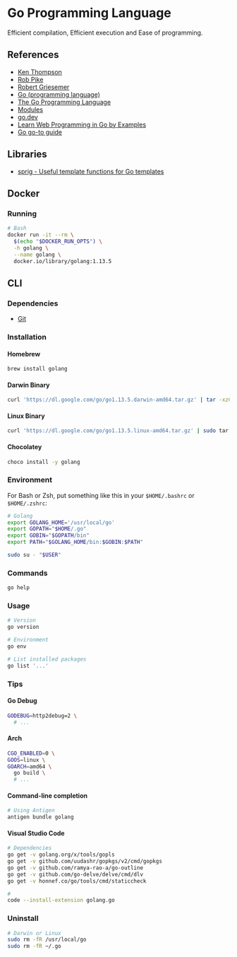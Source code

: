 # Go Programming Language

Efficient compilation, Efficient execution and Ease of programming.

<!--
https://github.com/golangci/golangci-lint

https://github.com/vmasdani/cozypos-full

https://pragprog.com/titles/tjgo/distributed-services-with-go/

https://github.com/makeless/makeless-demo.git

https://www.justforlearning.com/courses/build-your-first-microservices-based-application-using-go-and-grpc/dashboard

https://dominicstpierre.com/getting-started-with-go-guide
https://github.com/youxia999/go-learn-project
https://medium.com/@hatajoe/clean-architecture-in-go-4030f11ec1b1

https://github.com/ehang-io/nps

Pluralsight

https://app.pluralsight.com/paths/skills/go-core-language

https://app.pluralsight.com/library/courses/go-object-oriented-programming/
https://app.pluralsight.com/library/courses/go-horizontal-scaling-apps/
https://app.pluralsight.com/library/courses/creating-web-applications-go-update/
https://app.pluralsight.com/library/courses/go-build-distributed-applications/
https://app.pluralsight.com/library/courses/exploring-go-modules/
https://app.pluralsight.com/library/courses/code-school-on-track-with-golang/
https://app.pluralsight.com/library/courses/grpc-enhancing-application-communication/

LinkedIn Learning

https://linkedin.com/learning/learning-go-8399317/explore-go-s-variable-types
https://linkedin.com/learning/learning-the-go-standard-library/don-t-go-re-inventing-the-wheel
-->

<!--
Write Quality Code in Golang
https://app.pluralsight.com/guides/write-quality-code-in-golang

Testing Code in Go Language
https://app.pluralsight.com/guides/testing-golang-code

Static Golang Code Analysis with Go and SonarQube
https://app.pluralsight.com/guides/static-code-analysis-with-go-and-sonarqube
-->

## References

- [Ken Thompson](https://en.wikipedia.org/wiki/Ken_Thompson)
- [Rob Pike](https://en.wikipedia.org/wiki/Rob_Pike)
- [Robert Griesemer](https://en.wikipedia.org/wiki/Robert_Griesemer)
- [Go (programming language)](https://en.wikipedia.org/wiki/Go_(programming_language))
- [The Go Programming Language](https://golang.org/)
- [Modules](https://github.com/golang/go/wiki/Modules)
- [go.dev](https://go.dev/)
- [Learn Web Programming in Go by Examples](https://gowebexamples.com/)
- [Go go-to guide](https://yourbasic.org/golang/)

## Libraries

- [sprig - Useful template functions for Go templates](https://masterminds.github.io/sprig/date.html)

## Docker

### Running

```sh
# Bash
docker run -it --rm \
  $(echo "$DOCKER_RUN_OPTS") \
  -h golang \
  --name golang \
  docker.io/library/golang:1.13.5
```

## CLI

### Dependencies

- [Git](/git.md)

### Installation

#### Homebrew

```sh
brew install golang
```

#### Darwin Binary

```sh
curl 'https://dl.google.com/go/go1.13.5.darwin-amd64.tar.gz' | tar -xzC /usr/local
```

#### Linux Binary

```sh
curl 'https://dl.google.com/go/go1.13.5.linux-amd64.tar.gz' | sudo tar -xzC /usr/local
```

#### Chocolatey

```sh
choco install -y golang
```

### Environment

For Bash or Zsh, put something like this in your `$HOME/.bashrc` or `$HOME/.zshrc`:

```sh
# Golang
export GOLANG_HOME='/usr/local/go'
export GOPATH="$HOME/.go"
export GOBIN="$GOPATH/bin"
export PATH="$GOLANG_HOME/bin:$GOBIN:$PATH"
```

```sh
sudo su - "$USER"
```

### Commands

```sh
go help
```

### Usage

```sh
# Version
go version

# Environment
go env

# List installed packages
go list '...'
```

### Tips

#### Go Debug

```sh
GODEBUG=http2debug=2 \
  # ...
```

#### Arch

<!-- GOOS windows
GOARCH amd64

GOOS darwin
GOARCH amd64

GOOS android
GOARCH arm -->

```sh
CGO_ENABLED=0 \
GOOS=linux \
GOARCH=amd64 \
  go build \
  # ...
```

#### Command-line completion

```sh
# Using Antigen
antigen bundle golang
```

#### Visual Studio Code

```sh
# Dependencies
go get -v golang.org/x/tools/gopls
go get -v github.com/uudashr/gopkgs/v2/cmd/gopkgs
go get -v github.com/ramya-rao-a/go-outline
go get -v github.com/go-delve/delve/cmd/dlv
go get -v honnef.co/go/tools/cmd/staticcheck

#
code --install-extension golang.go
```

### Uninstall

```sh
# Darwin or Linux
sudo rm -fR /usr/local/go
sudo rm -fR ~/.go
```
